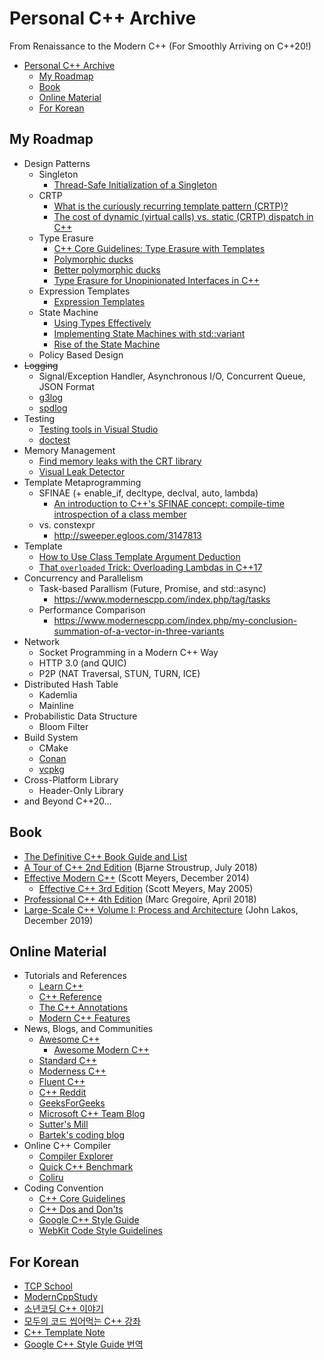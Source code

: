 # Personal C++ Archive

From Renaissance to the Modern C++ (For Smoothly Arriving on C++20!)

<!-- @import "[TOC]" {cmd="toc" depthFrom=1 depthTo=6 orderedList=false} -->

<!-- code_chunk_output -->

- [Personal C++ Archive](#personal-c-archive)
  - [My Roadmap](#my-roadmap)
  - [Book](#book)
  - [Online Material](#online-material)
  - [For Korean](#for-korean)

<!-- /code_chunk_output -->

## My Roadmap
  
- Design Patterns
  - Singleton
    - [Thread-Safe Initialization of a Singleton](https://www.modernescpp.com/index.php/thread-safe-initialization-of-a-singleton)
  - CRTP
    - [What is the curiously recurring template pattern (CRTP)?](https://stackoverflow.com/questions/4173254/what-is-the-curiously-recurring-template-pattern-crtp/4173298#4173298)
    - [The cost of dynamic (virtual calls) vs. static (CRTP) dispatch in C++](https://eli.thegreenplace.net/2013/12/05/the-cost-of-dynamic-virtual-calls-vs-static-crtp-dispatch-in-c)
  - Type Erasure
    - [C++ Core Guidelines: Type Erasure with Templates](https://www.modernescpp.com/index.php/c-core-guidelines-type-erasure-with-templates)
    - [Polymorphic ducks](https://mropert.github.io/2017/11/30/polymorphic_ducks/)
    - [Better polymorphic ducks](https://mropert.github.io/2017/12/17/better_polymorphic_ducks/)
    - [Type Erasure for Unopinionated Interfaces in C++](http://www.goldsborough.me/cpp/2018/05/22/00-32-43-type_erasure_for_unopinionated_interfaces_in_c++/)
  - Expression Templates
    - [Expression Templates](https://www.modernescpp.com/index.php/expression-templates)
  - State Machine
    - [Using Types Effectively](https://www.youtube.com/watch?v=ojZbFIQSdl8)
    - [Implementing State Machines with std::variant](https://khuttun.github.io/2017/02/04/implementing-state-machines-with-std-variant.html)
    - [Rise of the State Machine](https://github.com/boostcon/cppnow_presentations_2019/raw/master/05-07-2019_tuesday/Rise_of_the_State_Machines__Kris_Jusiak__cppnow_05072019.pdf)
  - Policy Based Design
- ~~Logging~~
  - Signal/Exception Handler, Asynchronous I/O, Concurrent Queue, JSON Format
  - [g3log](https://github.com/KjellKod/g3log)
  - [spdlog](https://github.com/gabime/spdlog)
- Testing
  - [Testing tools in Visual Studio](https://docs.microsoft.com/en-us/visualstudio/test/improve-code-quality?view=vs-2019)
  - [doctest](https://github.com/onqtam/doctest)
- Memory Management
  - [Find memory leaks with the CRT library](https://docs.microsoft.com/en-us/visualstudio/debugger/finding-memory-leaks-using-the-crt-library?view=vs-2019)
  - [Visual Leak Detector](https://github.com/KindDragon/vld)
- Template Metaprogramming
  - SFINAE (+ enable_if, decltype, declval, auto, lambda)
    - [An introduction to C++'s SFINAE concept: compile-time introspection of a class member](https://jguegant.github.io/blogs/tech/sfinae-introduction.html)
  - vs. constexpr
    - <http://sweeper.egloos.com/3147813>
- Template
  - [How to Use Class Template Argument Deduction](https://devblogs.microsoft.com/cppblog/how-to-use-class-template-argument-deduction/)
  - [That `overloaded` Trick: Overloading Lambdas in C++17](https://dev.to/tmr232/that-overloaded-trick-overloading-lambdas-in-c17)
- Concurrency and Parallelism
  - Task-based Parallism (Future, Promise, and std::async)
    - <https://www.modernescpp.com/index.php/tag/tasks>
  - Performance Comparison
    - <https://www.modernescpp.com/index.php/my-conclusion-summation-of-a-vector-in-three-variants>
- Network
  - Socket Programming in a Modern C++ Way
  - HTTP 3.0 (and QUIC)
  - P2P (NAT Traversal, STUN, TURN, ICE)
- Distributed Hash Table
  - Kademlia
  - Mainline
- Probabilistic Data Structure
  - Bloom Filter
- Build System
  - CMake
  - [Conan](https://conan.io/)
  - [vcpkg](https://github.com/microsoft/vcpkg)
- Cross-Platform Library
  - Header-Only Library
- and Beyond C++20...

## Book

- [The Definitive C++ Book Guide and List](https://stackoverflow.com/questions/388242/the-definitive-c-book-guide-and-list)
- [A Tour of C++ 2nd Edition](https://www.amazon.com/dp/0134997832) (Bjarne Stroustrup, July 2018)
- [Effective Modern C++](https://www.amazon.com/dp/1491903996/) (Scott Meyers, December 2014)
  - [Effective C++ 3rd Edition](https://www.amazon.com/dp/0321334876/) (Scott Meyers, May 2005)
- [Professional C++ 4th Edition](https://www.amazon.com/Professional-C-Marc-Gregoire/dp/1119421306/) (Marc Gregoire, April 2018)
- [Large-Scale C++ Volume I: Process and Architecture](https://www.amazon.com/Large-Scale-Volume-Architecture-Addison-Wesley-Professional/dp/0201717069) (John Lakos, December 2019)

## Online Material

- Tutorials and References
  - [Learn C++](https://www.learncpp.com/)
  - [C++ Reference](https://en.cppreference.com/w/)
  - [The C++ Annotations](http://www.icce.rug.nl/documents/cplusplus/)
  - [Modern C++ Features](https://github.com/AnthonyCalandra/modern-cpp-features)
- News, Blogs, and Communities
  - [Awesome C++](https://github.com/fffaraz/awesome-cpp)
    - [Awesome Modern C++](https://github.com/rigtorp/awesome-modern-cpp)
  - [Standard C++](https://isocpp.org/)
  - [Moderness C++](https://www.modernescpp.com/index.php)
  - [Fluent C++](https://www.fluentcpp.com/)
  - [C++ Reddit](https://www.reddit.com/r/cpp/)
  - [GeeksForGeeks](https://www.geeksforgeeks.org/category/cpp/)
  - [Microsoft C++ Team Blog](https://devblogs.microsoft.com/cppblog/)
  - [Sutter's Mill](https://herbsutter.com/)
  - [Bartek's coding blog](https://www.bfilipek.com/)
- Online C++ Compiler
  - [Compiler Explorer](https://godbolt.org/)
  - [Quick C++ Benchmark](http://quick-bench.com/)
  - [Coliru](https://coliru.stacked-crooked.com/)
- Coding Convention
  - [C++ Core Guidelines](http://isocpp.github.io/CppCoreGuidelines/CppCoreGuidelines)
  - [C++ Dos and Don'ts](https://chromium.googlesource.com/chromium/src/+/HEAD/styleguide/c++/c++-dos-and-donts.md)
  - [Google C++ Style Guide](https://google.github.io/styleguide/cppguide.html)
  - [WebKit Code Style Guidelines](https://webkit.org/code-style-guidelines/)

## For Korean

- [TCP School](http://tcpschool.com/cpp/intro)
- [ModernCppStudy](https://github.com/jwvg0425/ModernCppStudy/wiki)
- [소년코딩 C++ 이야기](https://boycoding.tistory.com/category/C%2B%2B%20%EC%9D%B4%EC%95%BC%EA%B8%B0)
- [모두의 코드 씹어먹는 C++ 강좌](https://modoocode.com/135)
- [C++ Template Note](https://wikidocs.net/391)
- [Google C++ Style Guide 번역](https://blog.naver.com/jerrypoiu/221500900533)
